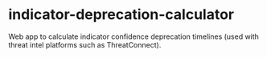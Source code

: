 # indicator-deprecation-calculator
Web app to calculate indicator confidence deprecation timelines (used with threat intel platforms such as ThreatConnect).
